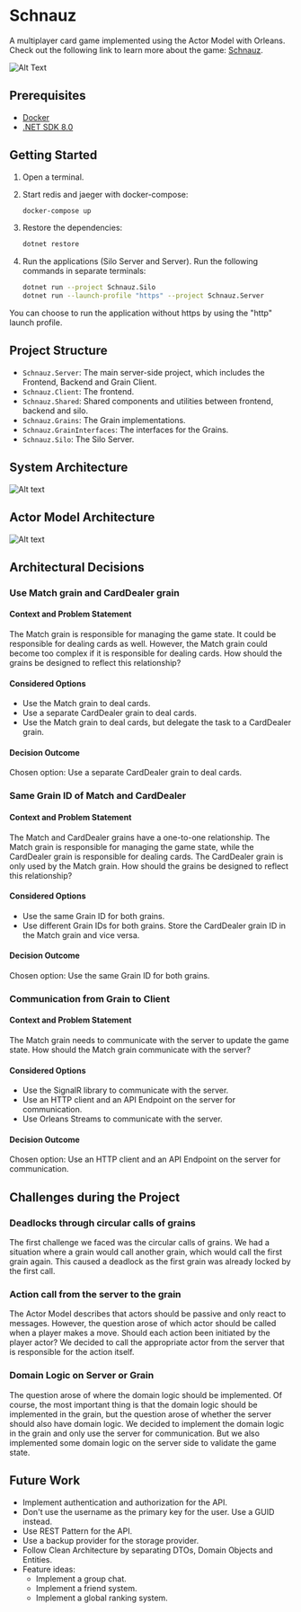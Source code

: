 # Schnauz
A multiplayer card game implemented using the Actor Model with Orleans. Check out the following link to learn more about the game: [Schnauz](https://en.wikipedia.org/wiki/Schwimmen).

![Alt Text](images/record.gif)

## Prerequisites

- [Docker](https://www.docker.com/products/docker-desktop)
- [.NET SDK 8.0](https://dotnet.microsoft.com/download/dotnet/8.0)

## Getting Started

1. Open a terminal.
2. Start redis and jaeger with docker-compose:

    ```sh
    docker-compose up
    ```
3. Restore the dependencies:

    ```sh
    dotnet restore
    ```

4. Run the applications (Silo Server and Server). Run the following commands in separate terminals:

    ```sh
    dotnet run --project Schnauz.Silo
    dotnet run --launch-profile "https" --project Schnauz.Server
    ```
   
You can choose to run the application without https by using the "http" launch profile.

## Project Structure

- `Schnauz.Server`: The main server-side project, which includes the Frontend, Backend and Grain Client.
- `Schnauz.Client`: The frontend.
- `Schnauz.Shared`: Shared components and utilities between frontend, backend and silo.
- `Schnauz.Grains`: The Grain implementations.
- `Schnauz.GrainInterfaces`: The interfaces for the Grains.
- `Schnauz.Silo`: The Silo Server.

## System Architecture
![Alt text](images/schnauz.drawio.png)


## Actor Model Architecture
![Alt text](images/actor-architecture.drawio.png)

## Architectural Decisions

### Use Match grain and CardDealer grain

#### Context and Problem Statement
The Match grain is responsible for managing the game state. It could be responsible for dealing cards as well.
However, the Match grain could become too complex if it is responsible for dealing cards.
How should the grains be designed to reflect this relationship?

#### Considered Options

* Use the Match grain to deal cards.
* Use a separate CardDealer grain to deal cards.
* Use the Match grain to deal cards, but delegate the task to a CardDealer grain.

#### Decision Outcome

Chosen option: Use a separate CardDealer grain to deal cards.

### Same Grain ID of Match and CardDealer

#### Context and Problem Statement

The Match and CardDealer grains have a one-to-one relationship. 
The Match grain is responsible for managing the game state, while the CardDealer grain is responsible for dealing cards. 
The CardDealer grain is only used by the Match grain.
How should the grains be designed to reflect this relationship?

#### Considered Options

* Use the same Grain ID for both grains.
* Use different Grain IDs for both grains. Store the CardDealer grain ID in the Match grain and vice versa.

#### Decision Outcome

Chosen option: Use the same Grain ID for both grains.

### Communication from Grain to Client

#### Context and Problem Statement

The Match grain needs to communicate with the server to update the game state.
How should the Match grain communicate with the server?

#### Considered Options

* Use the SignalR library to communicate with the server.
* Use an HTTP client and an API Endpoint on the server for communication.
* Use Orleans Streams to communicate with the server.

#### Decision Outcome

Chosen option: Use an HTTP client and an API Endpoint on the server for communication.


## Challenges during the Project
### Deadlocks through circular calls of grains
The first challenge we faced was the circular calls of grains. 
We had a situation where a grain would call another grain, which would call the first grain again. 
This caused a deadlock as the first grain was already locked by the first call.

### Action call from the server to the grain
The Actor Model describes that actors should be passive and only react to messages.
However, the question arose of which actor should be called when a player makes a move.
Should each action been initiated by the player actor?
We decided to call the appropriate actor from the server that is responsible for the action itself.

### Domain Logic on Server or Grain
The question arose of where the domain logic should be implemented.
Of course, the most important thing is that the domain logic should be implemented in the grain, but 
the question arose of whether the server should also have domain logic.
We decided to implement the domain logic in the grain and only use the server for communication.
But we also implemented some domain logic on the server side to validate the game state.


## Future Work
* Implement authentication and authorization for the API.
* Don't use the username as the primary key for the user. Use a GUID instead.
* Use REST Pattern for the API.
* Use a backup provider for the storage provider.
* Follow Clean Architecture by separating DTOs, Domain Objects and Entities.
* Feature ideas:
   * Implement a group chat.
   * Implement a friend system.
   * Implement a global ranking system.
